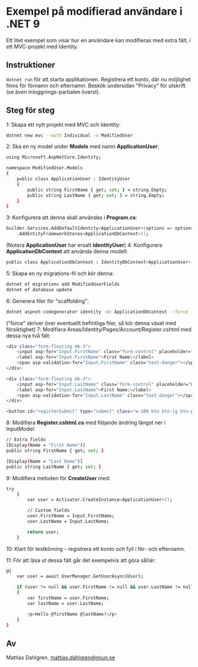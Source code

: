 # Exempel på modifierad användare i .NET 9
Ett litet exempel som visar hur en användare kan modifieras med extra fält, i ett MVC-projekt med Identity.

## Instruktioner
``dotnet run`` för att starta applikationen.
Registrera ett konto, där nu möjlighet finns för förnamn och efternamn.
Beskök undersidan "Privacy" för utskrift (se även inloggnings-partialen överst).

## Steg för steg
1: Skapa ett nytt projekt med MVC och Identity:
```bash
dotnet new mvc --auth Individual -o ModifiedUser
```
2: Ska en ny model under **Models** med namn **ApplicationUser**:
```bash
using Microsoft.AspNetCore.Identity;

namespace ModifiedUser.Models
{
    public class ApplicationUser : IdentityUser
    {
        public string FirstName { get; set; } = string.Empty;
        public string LastName { get; set; } = string.Empty;
    }
}
```
3: Konfigurera att denna skall användas i **Program.cs**:
```bash
builder.Services.AddDefaultIdentity<ApplicationUser>(options => options.SignIn.RequireConfirmedAccount = false)
    .AddEntityFrameworkStores<ApplicationDbContext>();
```
(Notera **ApplicationUser** har ersatt **IdentityUser**)
4: Konfigurera **ApplicationDbContext** att använda denna modell:
```bash
public class ApplicationDbContext : IdentityDbContext<ApplicationUser>
```
5: Skapa en ny migrations-fil och kör denna:
```bash
dotnet ef migrations add ModifiedUserFields
dotnet ef database update
```
6: Generera filer för "scaffolding":
```bash
dotnet aspnet-codegenerator identity -dc ApplicationDbContext --force
```
("force" skriver över eventuellt befintliga filer, så kör denna växel med försiktighet)
7: Modifiera Areas/Identity/Pages/Account/Register.cshtml med dessa nya två fält:
```bash
<div class="form-floating mb-3">
    <input asp-for="Input.FirstName" class="form-control" placeholder="John" />
    <label asp-for="Input.FirstName">First Name:</label>
    <span asp-validation-for="Input.FirstName" class="text-danger"></span>
</div>

<div class="form-floating mb-3">
    <input asp-for="Input.LastName" class="form-control" placeholder="Doe" />
    <label asp-for="Input.LastName">First Name:</label>
    <span asp-validation-for="Input.LastName" class="text-danger"></span>
</div>

<button id="registerSubmit" type="submit" class="w-100 btn btn-lg btn-primary">Register</button>
```
8: Modifiera **Register.cshtml.cs** med följande ändring längst ner i InputModel:
```bash
// Extra fields
[Display(Name = "First Name")]
public string FirstName { get; set; }

[Display(Name = "Last Name")]
public string LastName { get; set; }
```
9: Modifiera metoden för **CreateUser** med:
```bash
try
    {
        var user = Activator.CreateInstance<ApplicationUser>();

        // Custom fields
        user.FirstName = Input.FirstName;
        user.LastName = Input.LastName;

        return user;
    }
```
10: Klart för testkörning - registrera ett konto och fyll i för- och efternamn.

11: För att läsa ut dessa fält går det exempelvis att göra såhär:
```bash
@{
    var user = await UserManager.GetUserAsync(User);

    if (user != null && user.FirstName != null && user.LastName != null)
    {
        var firstName = user.FirstName;
        var lastName = user.LastName;

        <p>Hello @firstName @lastName!</p>
    }
}
```

## Av
Mattias Dahlgren, mattias.dahlgren@miun.se

